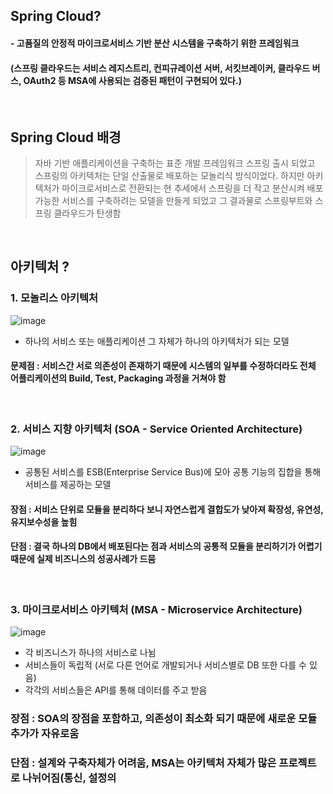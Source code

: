 ## Spring Cloud?

#### - 고품질의 안정적 마이크로서비스 기반 분산 시스템을 구축하기 위한 프레임워크
#### (스프링 클라우드는 서비스 레지스트리, 컨피규레이션 서버, 서킷브레이커, 클라우드 버스, OAuth2 등 MSA에 사용되는 검증된 패턴이 구현되어 있다.)

<br>

## Spring Cloud 배경

> 자바 기반 애플리케이션을 구축하는 표준 개발 프레임워크 스프링 출시 되었고 스프링의 아키텍처는 단일 산출물로 배포하는 모놀리식 방식이었다. 하지만 아키텍처가 마이크로서비스로 전환되는 현 추세에서 스프링을 더 작고 분산시켜 배포 가능한 서비스를 구축하려는 모델을 만들게 되었고 그 결과물로 스프링부트와 스프링 클라우드가 탄생함

<br>

## 아키텍처 ?
### 1. 모놀리스 아키텍처
![image](https://user-images.githubusercontent.com/27480253/147805073-28964fad-59ad-4cdb-abb0-32028884ce08.png)

- 하나의 서비스 또는 애플리케이션 그 자체가 하나의 아키텍처가 되는 모델
#### 문제점 : 서비스간 서로 의존성이 존재하기 때문에 시스템의 일부를 수정하더라도 전체 어플리케이션의 Build, Test, Packaging 과정을 거쳐야 함

<br>

### 2. 서비스 지향 아키텍처 (SOA - Service Oriented Architecture)
![image](https://user-images.githubusercontent.com/27480253/147805089-3f8eb362-1025-44e4-9afe-b2dcab8519ef.png)

- 공통된 서비스를 ESB(Enterprise Service Bus)에 모아 공통 기능의 집합을 통해 서비스를 제공하는 모델
#### 장점 : 서비스 단위로 모듈을 분리하다 보니 자연스럽게 결합도가 낮아져 확장성, 유연성, 유지보수성을 높힘
#### 단점 : 결국 하나의 DB에서 배포된다는 점과 서비스의 공통적 모듈을 분리하기가 어렵기 때문에 실제 비즈니스의 성공사례가 드뭄

<br>

### 3. 마이크로서비스 아키텍처 (MSA - Microservice Architecture)
![image](https://user-images.githubusercontent.com/27480253/147805110-c7bc6115-665e-4e2b-8bb1-9caed2ea7602.png)

- 각 비즈니스가 하나의 서비스로 나뉨
- 서비스들이 독립적 (서로 다른 언어로 개발되거나 서비스별로 DB 또한 다를 수 있음)
- 각각의 서비스들은 API를 통해 데이터를 주고 받음

### 장점 : SOA의 장점을 포함하고, 의존성이 최소화 되기 때문에 새로운 모듈추가가 자유로움
### 단점 : 설계와 구축자체가 어려움, MSA는 아키텍처 자체가 많은 프로젝트로 나뉘어짐(통신, 설정의  

